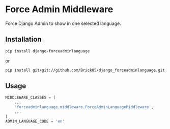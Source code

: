 Force Admin Middleware
=========================

Force Django Admin to show in one selected language.

Installation
------------

```bash
pip install django-forceadminlanguage
```

or

```bash
pip install git+git://github.com/Brick85/django_forceadminlanguage.git
```



Usage
-----

```python
MIDDLEWARE_CLASSES = (
    ...
    'forceadminlanguage.middleware.ForceAdminLanguageMiddleware',
    ...
)
ADMIN_LANGUAGE_CODE = 'en'
```
